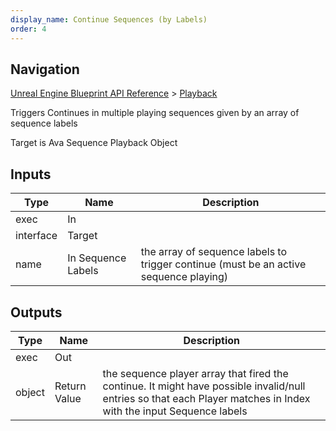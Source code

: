 ```yaml
---
display_name: Continue Sequences (by Labels)
order: 4
---
```

## Navigation

[Unreal Engine Blueprint API Reference](https://dev.epicgames.com/documentation/en-us/unreal-engine/BlueprintAPI) > [Playback](https://dev.epicgames.com/documentation/en-us/unreal-engine/BlueprintAPI/Playback)

Triggers Continues in multiple playing sequences given by an array of sequence labels

Target is Ava Sequence Playback Object

## Inputs

| Type | Name | Description |
| --- | --- | --- |
| exec | In |  |
| interface | Target |  |
| name | In Sequence Labels | the array of sequence labels to trigger continue (must be an active sequence playing) |

## Outputs

| Type | Name | Description |
| --- | --- | --- |
| exec | Out |  |
| object | Return Value | the sequence player array that fired the continue. It might have possible invalid/null entries so that each Player matches in Index with the input Sequence labels |

